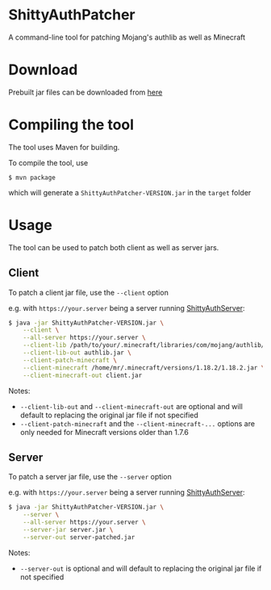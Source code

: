 # ShittyAuthPatcher
A command-line tool for patching Mojang's authlib as well as Minecraft

# Download
Prebuilt jar files can be downloaded from [here](https://ci.graphite-official.com/job/ShittyAuthPatcher/lastBuild/me.mrletsplay$ShittyAuthPatcher/)

# Compiling the tool
The tool uses Maven for building.

To compile the tool, use
```
$ mvn package
```
which will generate a `ShittyAuthPatcher-VERSION.jar` in the `target` folder

# Usage
The tool can be used to patch both client as well as server jars.

## Client
To patch a client jar file, use the `--client` option

e.g. with `https://your.server` being a server running [ShittyAuthServer](https://github.com/MrLetsplay2003/ShittyAuthServer):
```sh
$ java -jar ShittyAuthPatcher-VERSION.jar \
    --client \
    --all-server https://your.server \
    --client-lib /path/to/your/.minecraft/libraries/com/mojang/authlib/1.18.2/1.18.2.jar \
    --client-lib-out authlib.jar \
    --client-patch-minecraft \
    --client-minecraft /home/mr/.minecraft/versions/1.18.2/1.18.2.jar \
    --client-minecraft-out client.jar
```
Notes:
- `--client-lib-out` and `--client-minecraft-out` are optional and will default to replacing the original jar file if not specified
- `--client-patch-minecraft` and the `--client-minecraft-...` options are only needed for Minecraft versions older than 1.7.6

## Server
To patch a server jar file, use the `--server` option

e.g. with `https://your.server` being a server running [ShittyAuthServer](https://github.com/MrLetsplay2003/ShittyAuthServer):
```sh
$ java -jar ShittyAuthPatcher-VERSION.jar \
    --server \
    --all-server https://your.server \
    --server-jar server.jar \
    --server-out server-patched.jar
```
Notes:
- `--server-out` is optional and will default to replacing the original jar file if not specified
